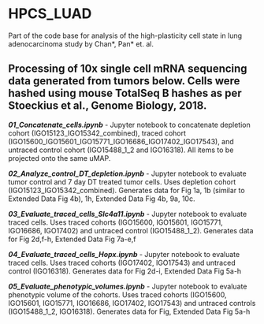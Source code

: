 # HPCS_LUAD
Part of the code base for analysis of the high-plasticity cell state in lung adenocarcinoma study by Chan*, Pan* et. al. 

## Processing of 10x single cell mRNA sequencing data generated from tumors below.  Cells were hashed using mouse TotalSeq B hashes as per Stoeckius et al., Genome Biology, 2018.

**_01\_Concatenate\_cells.ipynb_** - Jupyter notebook to concatenate depletion cohort (IGO15123\_IGO15342\_combined), traced cohort (IGO15600\_IGO15601\_IGO15771\_IGO16686\_IGO17402\_IGO17543), and untraced control cohort (IGO15488_1_2 and IGO16318). All items to be projected onto the same uMAP.  

**_02\_Analyze\_control\_DT\_depletion.ipynb_** - Jupyter notebook to evaluate tumor control and 7 day DT treated tumor cells. Uses depletion cohort (IGO15123\_IGO15342\_combined). Generates data for Fig 1a, 1b (similar to Extended Data Fig 4b), 1h, Extended Data Fig 4b, 9a, 10c.  

**_03\_Evaluate\_traced\_cells_Slc4a11.ipynb_** - Jupyter notebook to evaluate traced cells. Uses traced cohorts (IGO15600, IGO15601, IGO15771, IGO16686, IGO17402) and untraced control (IGO15488_1_2). Generates data for Fig 2d,f-h, Extended Data Fig 7a-e,f

**_04\_Evaluate\_traced\_cells_Hopx.ipynb_** - Jupyter notebook to evaluate traced cells. Uses traced cohorts (IGO17402, IGO17543) and untraced control (IGO16318). Generates data for Fig 2d-i, Extended Data Fig 5a-h

**_05\_Evaluate\_phenotypic\_volumes.ipynb_** - Jupyter notebook to evaluate phenotypic volume of the cohorts. Uses traced cohorts (IGO15600, IGO15601, IGO15771, IGO16686, IGO17402, IGO17543) and untraced controls (IGO15488_1_2, IGO16318). Generates data for Fig, Extended Data Fig 5a-h
